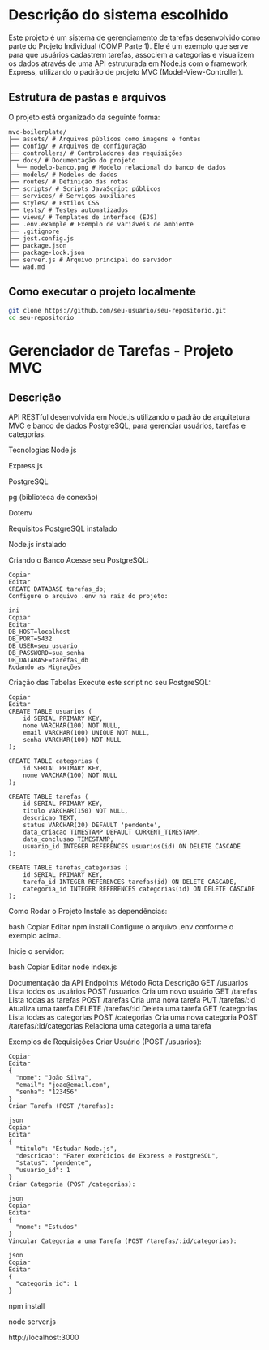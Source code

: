 # Descrição do sistema escolhido

Este projeto é um sistema de gerenciamento de tarefas desenvolvido como parte do Projeto Individual (COMP Parte 1). Ele é um exemplo que serve para que usuários cadastrem tarefas, associem a categorias e visualizem os dados através de uma API estruturada em Node.js com o framework Express, utilizando o padrão de projeto MVC (Model-View-Controller).

## Estrutura de pastas e arquivos

O projeto está organizado da seguinte forma:
```
mvc-boilerplate/
├── assets/ # Arquivos públicos como imagens e fontes
├── config/ # Arquivos de configuração
├── controllers/ # Controladores das requisições
├── docs/ # Documentação do projeto
│ └── modelo-banco.png # Modelo relacional do banco de dados
├── models/ # Modelos de dados
├── routes/ # Definição das rotas
├── scripts/ # Scripts JavaScript públicos
├── services/ # Serviços auxiliares
├── styles/ # Estilos CSS
├── tests/ # Testes automatizados
├── views/ # Templates de interface (EJS)
├── .env.example # Exemplo de variáveis de ambiente
├── .gitignore
├── jest.config.js
├── package.json
├── package-lock.json
├── server.js # Arquivo principal do servidor
└── wad.md
```


## Como executar o projeto localmente

   ```bash
   git clone https://github.com/seu-usuario/seu-repositorio.git
   cd seu-repositorio
```


# Gerenciador de Tarefas - Projeto MVC
## Descrição
API RESTful desenvolvida em Node.js utilizando o padrão de arquitetura MVC e banco de dados PostgreSQL, para gerenciar usuários, tarefas e categorias.

Tecnologias
Node.js

Express.js

PostgreSQL

pg (biblioteca de conexão)

Dotenv

Requisitos
PostgreSQL instalado

Node.js instalado

Criando o Banco
Acesse seu PostgreSQL:

```
Copiar
Editar
CREATE DATABASE tarefas_db;
Configure o arquivo .env na raiz do projeto:

ini
Copiar
Editar
DB_HOST=localhost
DB_PORT=5432
DB_USER=seu_usuario
DB_PASSWORD=sua_senha
DB_DATABASE=tarefas_db
Rodando as Migrações
````
Criação das Tabelas
Execute este script no seu PostgreSQL:

```
Copiar
Editar
CREATE TABLE usuarios (
    id SERIAL PRIMARY KEY,
    nome VARCHAR(100) NOT NULL,
    email VARCHAR(100) UNIQUE NOT NULL,
    senha VARCHAR(100) NOT NULL
);

CREATE TABLE categorias (
    id SERIAL PRIMARY KEY,
    nome VARCHAR(100) NOT NULL
);

CREATE TABLE tarefas (
    id SERIAL PRIMARY KEY,
    titulo VARCHAR(150) NOT NULL,
    descricao TEXT,
    status VARCHAR(20) DEFAULT 'pendente',
    data_criacao TIMESTAMP DEFAULT CURRENT_TIMESTAMP,
    data_conclusao TIMESTAMP,
    usuario_id INTEGER REFERENCES usuarios(id) ON DELETE CASCADE
);

CREATE TABLE tarefas_categorias (
    id SERIAL PRIMARY KEY,
    tarefa_id INTEGER REFERENCES tarefas(id) ON DELETE CASCADE,
    categoria_id INTEGER REFERENCES categorias(id) ON DELETE CASCADE
);
```
Como Rodar o Projeto
Instale as dependências:

bash
Copiar
Editar
npm install
Configure o arquivo .env conforme o exemplo acima.

Inicie o servidor:

bash
Copiar
Editar
node index.js

Documentação da API
Endpoints
Método	Rota	Descrição
GET	/usuarios	Lista todos os usuários
POST	/usuarios	Cria um novo usuário
GET	/tarefas	Lista todas as tarefas
POST	/tarefas	Cria uma nova tarefa
PUT	/tarefas/:id	Atualiza uma tarefa
DELETE	/tarefas/:id	Deleta uma tarefa
GET	/categorias	Lista todas as categorias
POST	/categorias	Cria uma nova categoria
POST	/tarefas/:id/categorias	Relaciona uma categoria a uma tarefa

Exemplos de Requisições
Criar Usuário (POST /usuarios):

```
Copiar
Editar
{
  "nome": "João Silva",
  "email": "joao@email.com",
  "senha": "123456"
}
Criar Tarefa (POST /tarefas):

json
Copiar
Editar
{
  "titulo": "Estudar Node.js",
  "descricao": "Fazer exercícios de Express e PostgreSQL",
  "status": "pendente",
  "usuario_id": 1
}
Criar Categoria (POST /categorias):

json
Copiar
Editar
{
  "nome": "Estudos"
}
Vincular Categoria a uma Tarefa (POST /tarefas/:id/categorias):

json
Copiar
Editar
{
  "categoria_id": 1
}
````
npm install

node server.js

http://localhost:3000
